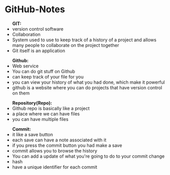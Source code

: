 # GitHub-Notes
<ul>
<b>GIT:</b>
<li>version control software</li>
<li>Collaboration</li>
<li>System used to use to keep track of a history of a project and allows many people to collaborate on the project together</li>
<li>Git itself is an application</li>
</ul>
<ul>
<b>Github:</b>
<li>Web service</li>
<li>You can do git stuff on Github</li>
<li>can keep track of your file for you</li>
<li>you can view your history of what you had done, which make it powerful</li>
<li>github is a website where you can do projects that have version control on them</li>
</ul>
<ul>
<b>Repository(Repo):</b>
<li>Github repo is basically like a project</li>
<li>a place where we can have files</li>
<li>you can have multiple files</li>
</ul>
<ul>
<b>Commit:</b>
<li>it like a save button</li>
<li>each save can have a note associated with it</li>
<li>if you press the commit button you had make a save</li>
<li>commit allows you to browse the history</li>
<li>You can add a update of what you're going to do to your commit change</li>
<li>hash</li>
<li>have a unique identifier for each commit</li>
</ul>


